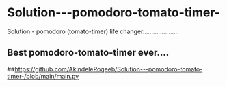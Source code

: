 # Solution---pomodoro-tomato-timer-
Solution - pomodoro (tomato-timer) life changer.....................

## Best pomodoro-tomato-timer ever....

##https://github.com/AkindeleRoqeeb/Solution---pomodoro-tomato-timer-/blob/main/main.py
